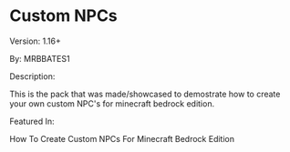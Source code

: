 # Custom NPCs

Version: 1.16+

By: MRBBATES1

Description:

This is the pack that was made/showcased to demostrate how to create your own custom NPC's for minecraft bedrock edition.

Featured In:

How To Create Custom NPCs For Minecraft Bedrock Edition
